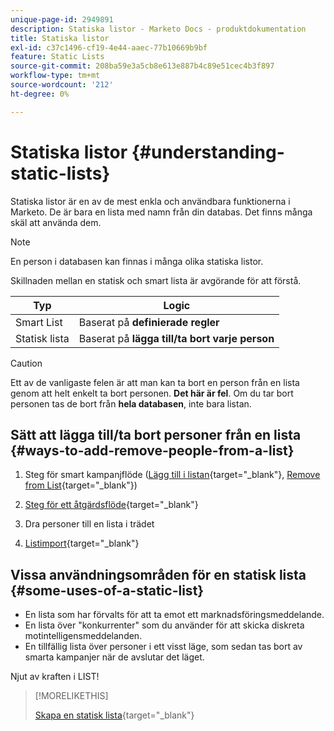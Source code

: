 ```yaml
---
unique-page-id: 2949891
description: Statiska listor - Marketo Docs - produktdokumentation
title: Statiska listor
exl-id: c37c1496-cf19-4e44-aaec-77b10669b9bf
feature: Static Lists
source-git-commit: 208ba59e3a5cb8e613e887b4c89e51cec4b3f897
workflow-type: tm+mt
source-wordcount: '212'
ht-degree: 0%

---
```


# Statiska listor {#understanding-static-lists}

Statiska listor är en av de mest enkla och användbara funktionerna i Marketo. De är bara en lista med namn från din databas. Det finns många skäl att använda dem.

>[!NOTE]
>
>En person i databasen kan finnas i många olika statiska listor.

Skillnaden mellan en statisk och smart lista är avgörande för att förstå.

| Typ | Logic |
|---|---|
| Smart List | Baserat på **definierade regler** |
| Statisk lista | Baserat på **lägga till/ta bort varje person** |

>[!CAUTION]
>
>Ett av de vanligaste felen är att man kan ta bort en person från en lista genom att helt enkelt ta bort personen. **Det här är fel**. Om du tar bort personen tas de bort från **hela databasen**, inte bara listan.

## Sätt att lägga till/ta bort personer från en lista {#ways-to-add-remove-people-from-a-list}

1. Steg för smart kampanjflöde ([Lägg till i listan](/help/marketo/product-docs/core-marketo-concepts/smart-campaigns/flow-actions/add-to-list.md){target="_blank"}, [Remove from List](/help/marketo/product-docs/core-marketo-concepts/smart-campaigns/flow-actions/remove-from-list.md){target="_blank"})

1. [Steg för ett åtgärdsflöde](/help/marketo/product-docs/core-marketo-concepts/smart-lists-and-static-lists/using-smart-lists/run-a-single-flow-step-from-a-smart-list.md){target="_blank"}
1. Dra personer till en lista i trädet
1. [Listimport](/help/marketo/getting-started/quick-wins/import-a-list-of-people.md){target="_blank"}

## Vissa användningsområden för en statisk lista {#some-uses-of-a-static-list}

* En lista som har förvalts för att ta emot ett marknadsföringsmeddelande.
* En lista över &quot;konkurrenter&quot; som du använder för att skicka diskreta motintelligensmeddelanden.
* En tillfällig lista över personer i ett visst läge, som sedan tas bort av smarta kampanjer när de avslutar det läget.

Njut av kraften i LIST!

>[!MORELIKETHIS]
>
>[Skapa en statisk lista](/help/marketo/product-docs/core-marketo-concepts/smart-lists-and-static-lists/static-lists/create-a-static-list.md){target="_blank"}
